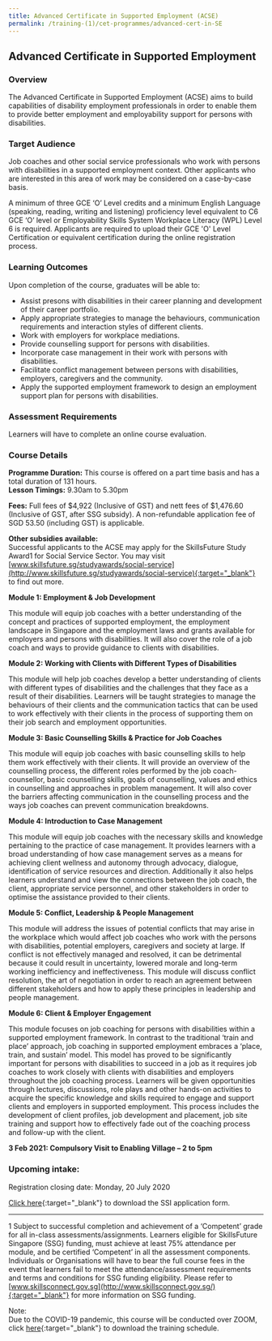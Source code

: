 ```yaml
---
title: Advanced Certificate in Supported Employment (ACSE)
permalink: /training-(1)/cet-programmes/advanced-cert-in-SE
---
```


## Advanced Certificate in Supported Employment

### Overview

The Advanced Certificate in Supported Employment (ACSE) aims to build capabilities of disability employment professionals in order to enable them to provide better employment and employability support for persons with disabilities.

### Target Audience

Job coaches and other social service professionals who work with persons with disabilities in a supported employment context. Other applicants who are interested in this area of work may be considered on a case-by-case basis.  
  
A minimum of three GCE ‘O’ Level credits and a minimum English Language (speaking, reading, writing and listening) proficiency level equivalent to C6 GCE ‘O’ level or Employability Skills System Workplace Literacy (WPL) Level 6 is required. Applicants are required to upload their GCE 'O' Level Certification or equivalent certification during the online registration process.

### Learning Outcomes

Upon completion of the course, graduates will be able to:

-   Assist presons with disabilities in their career planning and development of their career portfolio.
-   Apply appropriate strategies to manage the behaviours, communication requirements and interaction styles of different clients.
-   Work with employers for workplace mediations.
-   Provide counselling support for persons with disabilities.
-   Incorporate case management in their work with persons with disabilities.
-   Facilitate conflict management between persons with disabilities, employers, caregivers and the community.
-   Apply the supported employment framework to design an employment support plan for persons with disabilities.

### Assessment Requirements

Learners will have to complete an online course evaluation.

### Course Details

**Programme Duration:** This course is offered on a part time basis and has a total duration of 131 hours.  
**Lesson Timings:**  9.30am to 5.30pm

**Fees:** Full fees of $4,922 (Inclusive of GST) and nett fees of $1,476.60 (Inclusive of GST, after SSG subsidy). A non-refundable application fee of SGD 53.50 (including GST) is applicable.  
  
**Other subsidies available:**  
Successful applicants to the ACSE may apply for the SkillsFuture Study Award1  for Social Service Sector. You may visit [www.skillsfuture.sg/studyawards/social-service](http://www.skillsfuture.sg/studyawards/social-service){:target="_blank"}    to find out more.  
  
**Module 1: Employment & Job Development**  
  
This module will equip job coaches with a better understanding of the concept and practices of supported employment, the employment landscape in Singapore and the employment laws and grants available for employers and persons with disabilities. It will also cover the role of a job coach and ways to provide guidance to clients with disabilities.  
  
**Module 2: Working with Clients with Different Types of Disabilities**  
  
This module will help job coaches develop a better understanding of clients with different types of disabilities and the challenges that they face as a result of their disabilities. Learners will be taught strategies to manage the behaviours of their clients and the communication tactics that can be used to work effectively with their clients in the process of supporting them on their job search and employment opportunities.  
  
**Module 3: Basic Counselling Skills & Practice for Job Coaches**  
  
This module will equip job coaches with basic counselling skills to help them work effectively with their clients. It will provide an overview of the counselling process, the different roles performed by the job coach-counsellor, basic counselling skills, goals of counselling, values and ethics in counselling and approaches in problem management. It will also cover the barriers affecting communication in the counselling process and the ways job coaches can prevent communication breakdowns.  
  
**Module 4: Introduction to Case Management**  
  
This module will equip job coaches with the necessary skills and knowledge pertaining to the practice of case management. It provides learners with a broad understanding of how case management serves as a means for achieving client wellness and autonomy through advocacy, dialogue, identification of service resources and direction. Additionally it also helps learners understand and view the connections between the job coach, the client, appropriate service personnel, and other stakeholders in order to optimise the assistance provided to their clients.  
  
**Module 5: Conflict, Leadership & People Management**  
  
This module will address the issues of potential conflicts that may arise in the workplace which would affect job coaches who work with the persons with disabilities, potential employers, caregivers and society at large. If conflict is not effectively managed and resolved, it can be detrimental because it could result in uncertainty, lowered morale and long-term working inefficiency and ineffectiveness. This module will discuss conflict resolution, the art of negotiation in order to reach an agreement between different stakeholders and how to apply these principles in leadership and people management.  
  
**Module 6: Client & Employer Engagement**  
  
This module focuses on job coaching for persons with disabilities within a supported employment framework. In contrast to the traditional ‘train and place’ approach, job coaching in supported employment embraces a ‘place, train, and sustain’ model. This model has proved to be significantly important for persons with disabilities to succeed in a job as it requires job coaches to work closely with clients with disabilities and employers throughout the job coaching process. Learners will be given opportunities through lectures, discussions, role plays and other hands-on activities to acquire the specific knowledge and skills required to engage and support clients and employers in supported employment. This process includes the development of client profiles, job development and placement, job site training and support how to effectively fade out of the coaching process and follow-up with the client.  
  
**3 Feb 2021: Compulsory Visit to Enabling Village – 2 to 5pm**

### **Upcoming intake:**

Registration closing date: Monday, 20 July 2020  
  
[Click here](http://e-services.ncss.gov.sg/Training/Course/DetailProgramme/8ccfea49-bd8d-ea11-8159-000c296ee030){:target="_blank"}     to download the SSI application form.

----------

1 Subject to successful completion and achievement of a ‘Competent’ grade for all in-class assessments/assignments. Learners eligible for SkillsFuture Singapore (SSG) funding, must achieve at least 75% attendance per module, and be certified ‘Competent’ in all the assessment components. Individuals or Organisations will have to bear the full course fees in the event that learners fail to meet the attendance/assessment requirements and terms and conditions for SSG funding eligibility. Please refer to [www.skillsconnect.gov.sg](http://www.skillsconnect.gov.sg/){:target="_blank"}    for more information on SSG funding.

  
Note:  
Due to the COVID-19 pandemic, this course will be conducted over ZOOM, click  [here](http://e-services.ncss.gov.sg/Training/Course/DetailProgramme/6b29b89a-9db8-ea11-815b-000c296ee030){:target="_blank"}     to download the training schedule.
